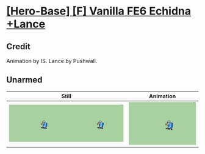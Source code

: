 # [\[Hero-Base\] \[F\] Vanilla FE6 Echidna +Lance](../)

## Credit

Animation by IS.
Lance by Pushwall.
	
## Unarmed

| Still | Animation |
| :---: | :-------: |
| ![Unarmed still](./Unarmed_000.png) | ![Unarmed animation](./Unarmed.gif) |
